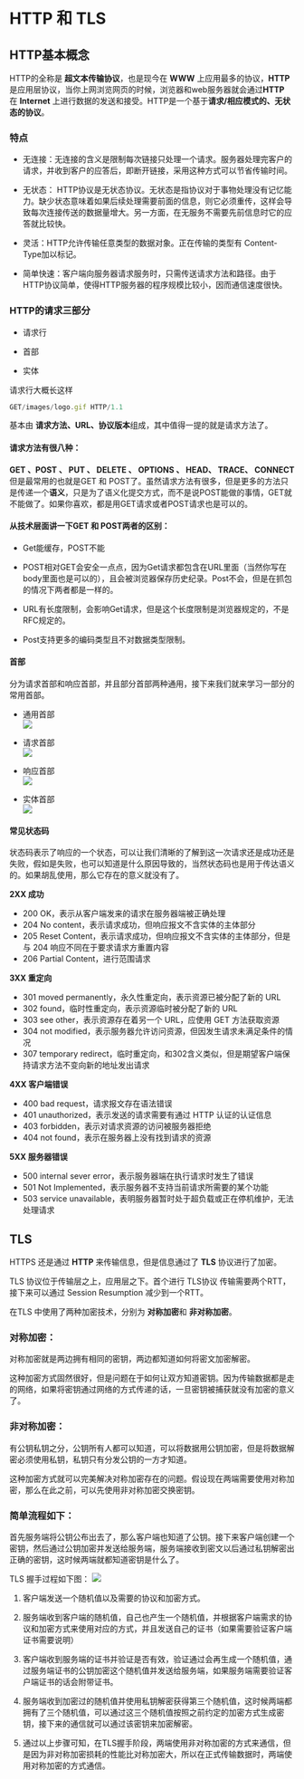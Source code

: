 # HTTP 和 TLS  

## HTTP基本概念    
HTTP的全称是 **超文本传输协议**，也是现今在 **WWW** 上应用最多的协议，**HTTP**是应用层协议，当你上网浏览网页的时候，浏览器和web服务器就会通过**HTTP** 在 **Internet** 上进行数据的发送和接受。HTTP是一个基于**请求/相应模式的、无状态的协议**。

### 特点
* 无连接：无连接的含义是限制每次链接只处理一个请求。服务器处理完客户的请求，并收到客户的应答后，即断开链接，采用这种方式可以节省传输时间。

* 无状态： HTTP协议是无状态协议。无状态是指协议对于事物处理没有记忆能力。缺少状态意味着如果后续处理需要前面的信息，则它必须重传，这样会导致每次连接传送的数据量增大。另一方面，在无服务不需要先前信息时它的应答就比较快。

* 灵活：HTTP允许传输任意类型的数据对象。正在传输的类型有 Content-Type加以标记。

* 简单快速：客户端向服务器请求服务时，只需传送请求方法和路径。由于HTTP协议简单，使得HTTP服务器的程序规模比较小，因而通信速度很快。

### HTTP的请求三部分
* 请求行

* 首部

* 实体

请求行大概长这样 
```js
GET/images/logo.gif HTTP/1.1  
```
基本由 **请求方法、URL、协议版本**组成，其中值得一提的就是请求方法了。        

#### 请求方法有很八种：        
**GET 、POST 、 PUT 、 DELETE 、 OPTIONS 、 HEAD、 TRACE、 CONNECT**        
但是最常用的也就是GET 和 POST了。虽然请求方法有很多，但是更多的方法只是传递一个**语义**，只是为了语义化提交方式，而不是说POST能做的事情，GET就不能做了。如果你喜欢，都是用GET请求或者POST请求也是可以的。    
#### 从技术层面讲一下GET 和 POST两者的区别：
* Get能缓存，POST不能

* POST相对GET会安全一点点，因为Get请求都包含在URL里面（当然你写在body里面也是可以的），且会被浏览器保存历史纪录。Post不会，但是在抓包的情况下两者都是一样的。

* URL有长度限制，会影响Get请求，但是这个长度限制是浏览器规定的，不是RFC规定的。

* Post支持更多的编码类型且不对数据类型限制。

#### 首部
分为请求首部和响应首部，并且部分首部两种通用，接下来我们就来学习一部分的常用首部。

* 通用首部   
![](../.vuepress/public/images/HTTP_1.png) 

* 请求首部   
![](../.vuepress/public/images/HTTP_2.png)   

* 响应首部   
![](../.vuepress/public/images/HTTP_3.png)  

* 实体首部   
![](../.vuepress/public/images/HTTP_4.png) 

#### 常见状态码        
状态码表示了响应的一个状态，可以让我们清晰的了解到这一次请求还是成功还是失败，假如是失败，也可以知道是什么原因导致的，当然状态码也是用于传达语义的。如果胡乱使用，那么它存在的意义就没有了。         

**2XX 成功**   

* 200 OK，表示从客户端发来的请求在服务器端被正确处理
* 204 No content，表示请求成功，但响应报文不含实体的主体部分
* 205 Reset Content，表示请求成功，但响应报文不含实体的主体部分，但是与 204 响应不同在于要求请求方重置内容
* 206 Partial Content，进行范围请求

**3XX 重定向**   

* 301 moved permanently，永久性重定向，表示资源已被分配了新的 URL
* 302 found，临时性重定向，表示资源临时被分配了新的 URL
* 303 see other，表示资源存在着另一个 URL，应使用 GET 方法获取资源
* 304 not modified，表示服务器允许访问资源，但因发生请求未满足条件的情况
* 307 temporary redirect，临时重定向，和302含义类似，但是期望客户端保持请求方法不变向新的地址发出请求

**4XX 客户端错误**   

* 400 bad request，请求报文存在语法错误
* 401 unauthorized，表示发送的请求需要有通过 HTTP 认证的认证信息
* 403 forbidden，表示对请求资源的访问被服务器拒绝
* 404 not found，表示在服务器上没有找到请求的资源

**5XX 服务器错误**   

* 500 internal sever error，表示服务器端在执行请求时发生了错误
* 501 Not Implemented，表示服务器不支持当前请求所需要的某个功能
* 503 service unavailable，表明服务器暂时处于超负载或正在停机维护，无法处理请求




## TLS
HTTPS 还是通过 **HTTP** 来传输信息，但是信息通过了 **TLS** 协议进行了加密。

TLS 协议位于传输层之上，应用层之下。首个进行 TLS协议 传输需要两个RTT，接下来可以通过 Session Resumption 减少到一个RTT。

在TLS 中使用了两种加密技术，分别为 **对称加密**和 **非对称加密**。

### 对称加密：

对称加密就是两边拥有相同的密钥，两边都知道如何将密文加密解密。

这种加密方式固然很好，但是问题在于如何让双方知道密钥。因为传输数据都是走的网络，如果将密钥通过网络的方式传递的话，一旦密钥被捕获就没有加密的意义了。

### 非对称加密：

有公钥私钥之分，公钥所有人都可以知道，可以将数据用公钥加密，但是将数据解密必须使用私钥，私钥只有分发公钥的一方才知道。
            
这种加密方式就可以完美解决对称加密存在的问题。假设现在两端需要使用对称加密，那么在此之前，可以先使用非对称加密交换密钥。

### 简单流程如下：

首先服务端将公钥公布出去了，那么客户端也知道了公钥。接下来客户端创建一个密钥，然后通过公钥加密并发送给服务端，服务端接收到密文以后通过私钥解密出正确的密钥，这时候两端就都知道密钥是什么了。

TLS 握手过程如下图：
![](../.vuepress/public/images/HTTP_5.png)                      

1. 客户端发送一个随机值以及需要的协议和加密方式。

2. 服务端收到客户端的随机值，自己也产生一个随机值，并根据客户端需求的协议和加密方式来使用对应的方式，并且发送自己的证书（如果需要验证客户端证书需要说明）
                
3. 客户端收到服务端的证书并验证是否有效，验证通过会再生成一个随机值，通过服务端证书的公钥加密这个随机值并发送给服务端，如果服务端需要验证客户端证书的话会附带证书。

4. 服务端收到加密过的随机值并使用私钥解密获得第三个随机值，这时候两端都拥有了三个随机值，可以通过这三个随机值按照之前约定的加密方式生成密钥，接下来的通信就可以通过该密钥来加密解密。

5. 通过以上步骤可知，在TLS握手阶段，两端使用非对称加密的方式来通信，但是因为非对称加密损耗的性能比对称加密大，所以在正式传输数据时，两端使用对称加密的方式通信。
